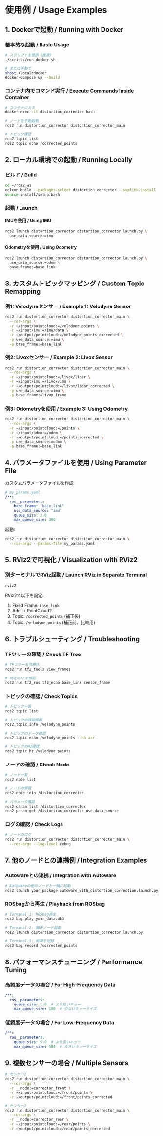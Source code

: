 # 使用例 / Usage Examples

## 1. Dockerで起動 / Running with Docker

### 基本的な起動 / Basic Usage

```bash
# スクリプトを使用（推奨）
./scripts/run_docker.sh

# または手動で
xhost +local:docker
docker-compose up --build
```

### コンテナ内でコマンド実行 / Execute Commands Inside Container

```bash
# コンテナに入る
docker exec -it distortion_corrector bash

# ノードを手動起動
ros2 run distortion_corrector distortion_corrector_main

# トピック確認
ros2 topic list
ros2 topic echo /corrected_points
```

## 2. ローカル環境での起動 / Running Locally

### ビルド / Build

```bash
cd ~/ros2_ws
colcon build --packages-select distortion_corrector --symlink-install
source install/setup.bash
```

### 起動 / Launch

#### IMUを使用 / Using IMU

```bash
ros2 launch distortion_corrector distortion_corrector.launch.py \
  use_data_source:=imu
```

#### Odometryを使用 / Using Odometry

```bash
ros2 launch distortion_corrector distortion_corrector.launch.py \
  use_data_source:=odom \
  base_frame:=base_link
```

## 3. カスタムトピックマッピング / Custom Topic Remapping

### 例1: Velodyneセンサー / Example 1: Velodyne Sensor

```bash
ros2 run distortion_corrector distortion_corrector_main \
  --ros-args \
  -r ~/input/pointcloud:=/velodyne_points \
  -r ~/input/imu:=/imu/data \
  -r ~/output/pointcloud:=/velodyne_points_corrected \
  -p use_data_source:=imu \
  -p base_frame:=base_link
```

### 例2: Livoxセンサー / Example 2: Livox Sensor

```bash
ros2 run distortion_corrector distortion_corrector_main \
  --ros-args \
  -r ~/input/pointcloud:=/livox/lidar \
  -r ~/input/imu:=/livox/imu \
  -r ~/output/pointcloud:=/livox/lidar_corrected \
  -p use_data_source:=imu \
  -p base_frame:=livox_frame
```

### 例3: Odometryを使用 / Example 3: Using Odometry

```bash
ros2 run distortion_corrector distortion_corrector_main \
  --ros-args \
  -r ~/input/pointcloud:=/points \
  -r ~/input/odom:=/odom \
  -r ~/output/pointcloud:=/points_corrected \
  -p use_data_source:=odom \
  -p base_frame:=base_link
```

## 4. パラメータファイルを使用 / Using Parameter File

カスタムパラメータファイルを作成:

```yaml
# my_params.yaml
/**:
  ros__parameters:
    base_frame: "base_link"
    use_data_source: "imu"
    queue_size: 3.0
    max_queue_size: 300
```

起動:

```bash
ros2 run distortion_corrector distortion_corrector_main \
  --ros-args --params-file my_params.yaml
```

## 5. RViz2で可視化 / Visualization with RViz2

### 別ターミナルでRViz起動 / Launch RViz in Separate Terminal

```bash
rviz2
```

RViz2で以下を設定:
1. Fixed Frame: `base_link`
2. Add → PointCloud2
3. Topic: `/corrected_points` (補正後)
4. Topic: `/velodyne_points` (補正前、比較用)

## 6. トラブルシューティング / Troubleshooting

### TFツリーの確認 / Check TF Tree

```bash
# TFツリーを可視化
ros2 run tf2_tools view_frames

# 特定のTFを確認
ros2 run tf2_ros tf2_echo base_link sensor_frame
```

### トピックの確認 / Check Topics

```bash
# トピック一覧
ros2 topic list

# トピックの詳細情報
ros2 topic info /velodyne_points

# トピックのデータ確認
ros2 topic echo /velodyne_points --no-arr

# トピックのHz確認
ros2 topic hz /velodyne_points
```

### ノードの確認 / Check Node

```bash
# ノード一覧
ros2 node list

# ノードの情報
ros2 node info /distortion_corrector

# パラメータ確認
ros2 param list /distortion_corrector
ros2 param get /distortion_corrector use_data_source
```

### ログの確認 / Check Logs

```bash
# ノードのログ
ros2 run distortion_corrector distortion_corrector_main \
  --ros-args --log-level debug
```

## 7. 他のノードとの連携例 / Integration Examples

### Autowareとの連携 / Integration with Autoware

```bash
# Autowareの他のノードと一緒に起動
ros2 launch your_package autoware_with_distortion_correction.launch.py
```

### ROSbagから再生 / Playback from ROSbag

```bash
# Terminal 1: ROSbag再生
ros2 bag play your_data.db3

# Terminal 2: 補正ノード起動
ros2 launch distortion_corrector distortion_corrector.launch.py

# Terminal 3: 結果を記録
ros2 bag record /corrected_points
```

## 8. パフォーマンスチューニング / Performance Tuning

### 高頻度データの場合 / For High-Frequency Data

```yaml
/**:
  ros__parameters:
    queue_size: 1.0  # より短いキュー
    max_queue_size: 100  # 少ないキューサイズ
```

### 低頻度データの場合 / For Low-Frequency Data

```yaml
/**:
  ros__parameters:
    queue_size: 5.0  # より長いキュー
    max_queue_size: 500  # 大きいキューサイズ
```

## 9. 複数センサーの場合 / Multiple Sensors

```bash
# センサー1
ros2 run distortion_corrector distortion_corrector_main \
  --ros-args \
  -r __node:=corrector_front \
  -r ~/input/pointcloud:=/front/points \
  -r ~/output/pointcloud:=/front/points_corrected

# センサー2
ros2 run distortion_corrector distortion_corrector_main \
  --ros-args \
  -r __node:=corrector_rear \
  -r ~/input/pointcloud:=/rear/points \
  -r ~/output/pointcloud:=/rear/points_corrected
```
